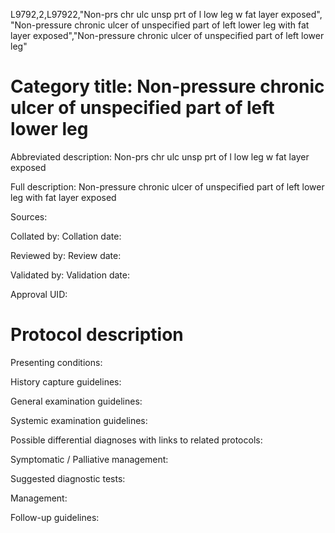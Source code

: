 L9792,2,L97922,"Non-prs chr ulc unsp prt of l low leg w fat layer exposed", "Non-pressure chronic ulcer of unspecified part of left lower leg with fat layer exposed","Non-pressure chronic ulcer of unspecified part of left lower leg"
# Category title: Non-pressure chronic ulcer of unspecified part of left lower leg

Abbreviated description: Non-prs chr ulc unsp prt of l low leg w fat layer exposed

Full description: Non-pressure chronic ulcer of unspecified part of left lower leg with fat layer exposed

Sources:

Collated by:
Collation date:

Reviewed by:
Review date:

Validated by:
Validation date:

Approval UID:

# Protocol description

Presenting conditions:

History capture guidelines:

General examination guidelines:

Systemic examination guidelines:

Possible differential diagnoses with links to related protocols:

Symptomatic / Palliative management:

Suggested diagnostic tests:

Management:

Follow-up guidelines:

